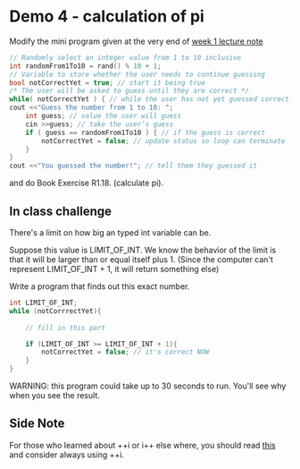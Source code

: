 # Demo 4 - calculation of pi

Modify the mini program given at the very end of [week 1 lecture note](https://ccle.ucla.edu/pluginfile.php/1778309/mod_resource/content/0/Topic_IntroToProgramming.pdf)
```cpp
// Randomly select an integer value from 1 to 10 inclusive
int randomFrom1To10 = rand() % 10 + 1;
// Variable to store whether the user needs to continue guessing
bool notCorrectYet = true; // start it being true
/* The user will be asked to guess until they are correct */
while( notCorrectYet ) { // while the user has not yet guessed correctly
cout <<"Guess the number from 1 to 10: ";
	int guess; // value the user will guess
	cin >>guess; // take the user’s guess
	if ( guess == randomFrom1To10 ) { // if the guess is correct
		notCorrectYet = false; // update status so loop can terminate
	}
}
cout <<"You guessed the number!"; // tell them they guessed it
```
and do Book Exercise R1.18. (calculate pi). 

## In class challenge
There's a limit on how big an typed int variable can be.

Suppose this value is LIMIT_OF_INT. We know the behavior of the limit is that it will be larger than or equal itself plus 1. (Since the computer can't represent LIMIT_OF_INT + 1, it will return something else)

Write a program that finds out this exact number.

```cpp
int LIMIT_OF_INT;
while (notCorrrectYet){
	
	// fill in this part

	if (LIMIT_OF_INT >= LIMIT_OF_INT + 1){
		notCorrectYet = false; // it's correct NOW
	}
}
```
WARNING: this program could take up to 30 seconds to run. You'll see why when you see the result.

## Side Note
For those who learned about ++i or i++ else where, you should read [this](http://www.cplusplus.com/forum/general/160856/) and consider always using ++i. 
